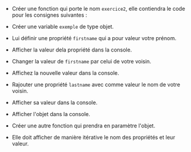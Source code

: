 * Créer une fonction qui porte le nom `exercice2`, elle contiendra le code pour les consignes suivantes :

* Créer une variable `exemple` de type objet.
* Lui définir une propriété `firstname` qui a pour valeur votre prénom.
* Afficher la valeur dela propriété dans la console.

* Changer la valeur de `firstname` par celui de votre voisin.
* Affichez la nouvelle valeur dans la console.

* Rajouter une propriété `lastname` avec comme valeur le nom de votre voisin.
* Afficher sa valeur dans la console.

* Afficher l'objet dans la console.

* Créer une autre fonction qui prendra en paramètre l'objet.
* Elle doit afficher de manière itérative le nom des propriétés et leur valeur.
